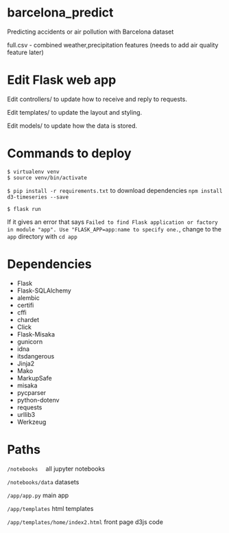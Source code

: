 # barcelona_predict
Predicting accidents or air pollution with Barcelona dataset

full.csv - combined weather,precipitation features (needs to add air quality feature later) 
# Edit Flask web app

Edit controllers/ to update how to receive and reply to requests.

Edit templates/ to update the layout and styling.

Edit models/ to update how the data is stored.

# Commands to deploy

```
$ virtualenv venv
$ source venv/bin/activate
```
 
`$ pip install -r requirements.txt` to download dependencies
`npm install d3-timeseries --save` 

`$ flask run`

If it gives an error that says `Failed to find Flask application or factory in module "app". Use "FLASK_APP=app:name to specify one.`, change to the `app` directory with `cd app`

# Dependencies 
- Flask 
- Flask-SQLAlchemy
- alembic
- certifi
- cffi
- chardet
- Click
- Flask-Misaka
- gunicorn
- idna
- itsdangerous
- Jinja2
- Mako
- MarkupSafe
- misaka
- pycparser
- python-dotenv
- requests
- urllib3
- Werkzeug

# Paths
`/notebooks  ` all jupyter notebooks 

`/notebooks/data` datasets

`/app/app.py` main app

`/app/templates` html templates

`/app/templates/home/index2.html` front page d3js code

